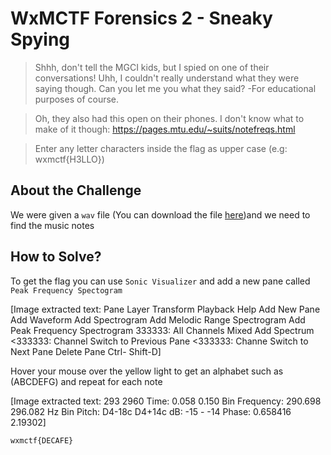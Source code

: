 # WxMCTF Forensics 2 - Sneaky Spying
> Shhh, don't tell the MGCI kids, but I spied on one of their conversations! Uhh, I couldn't really understand what they were saying though. Can you let me you what they said? -For educational purposes of course.

> Oh, they also had this open on their phones. I don't know what to make of it though: https://pages.mtu.edu/~suits/notefreqs.html

> Enter any letter characters inside the flag as upper case (e.g: wxmctf{H3LLO})

## About the Challenge
We were given a `wav` file (You can download the file [here](MGCI_Kids_Conversation.wav))and we need to find the music notes

## How to Solve?
To get the flag you can use `Sonic Visualizer` and add a new pane called `Peak Frequency Spectogram`


[Image extracted text: Pane
Layer
Transform
Playback
Help
Add New Pane
Add Waveform
Add Spectrogram
Add Melodic Range Spectrogram
Add Peak Frequency Spectrogram
333333: AlI Channels Mixed
Add Spectrum
<333333: Channel
Switch to Previous Pane
<333333: Channe
Switch to Next Pane
Delete Pane
Ctrl- Shift-D]


Hover your mouse over the yellow light to get an alphabet such as (ABCDEFG) and repeat for each note


[Image extracted text: 293
2960
Time:
0.058
0.150
Bin Frequency: 290.698
296.082 Hz
Bin Pitch: D4-18c
D4+14c
dB: -15 - -14
Phase: 0.658416
2.19302]


```
wxmctf{DECAFE}
```